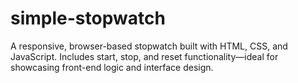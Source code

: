 # simple-stopwatch
A  responsive, browser-based stopwatch built with HTML, CSS, and JavaScript. Includes start, stop, and reset functionality—ideal for showcasing front-end logic and interface design.
